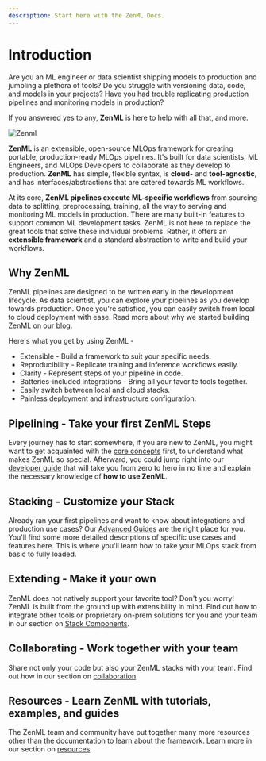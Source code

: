 ```yaml
---
description: Start here with the ZenML Docs.
---
```


# Introduction

Are you an ML engineer or data scientist shipping models to production and jumbling a plethora of tools? Do you struggle with versioning data, code, and models in your projects? Have you had trouble replicating production pipelines and monitoring models in production?

If you answered yes to any, **ZenML** is here to help with all that, and more.

![Zenml](assets/oss-header.svg)

**ZenML** is an extensible, open-source MLOps framework for creating portable, production-ready MLOps pipelines. It's built for data scientists, ML Engineers, and MLOps Developers to collaborate as they develop to production. **ZenML** has simple, flexible syntax, is **cloud-** and **tool-agnostic**, and has interfaces/abstractions that are catered towards ML workflows.

At its core, **ZenML pipelines execute ML-specific workflows** from sourcing data to splitting, preprocessing, training, all the way to serving and monitoring ML models in production. There are many built-in features to support common ML development tasks. ZenML is not here to replace the great tools that solve these individual problems. Rather, it offers an **extensible framework** and a standard abstraction to write and build your workflows.

## Why ZenML

ZenML pipelines are designed to be written early in the development lifecycle. As data scientist, you can explore your pipelines as you develop towards production. Once you're satisfied, you can easily switch from local to cloud deployment with ease. Read more about why we started building ZenML on our [blog](https://blog.zenml.io/why-zenml/).

Here's what you get by using ZenML -

* Extensible - Build a framework to suit your specific needs.
* Reproducibility - Replicate training and inference workflows easily.
* Clarity - Represent steps of your pipeline in code.
* Batteries-included integrations - Bring all your favorite tools together.
* Easily switch between local and cloud stacks.
* Painless deployment and infrastructure configuration.

## **Pipelining** - Take your first ZenML Steps

Every journey has to start somewhere, if you are new to ZenML, you might want to get acquainted with the [core concepts](getting\_started/core-concepts.md) first, to understand what makes ZenML so special. Afterward, you could jump right into our [developer guide](getting\_started/developer-guide/installation.md) that will take you from zero to hero in no time and explain the necessary knowledge of **how to use ZenML**.

## **Stacking** - Customize your Stack

Already ran your first pipelines and want to know about integrations and production use cases? Our [Advanced Guides](getting\_started/advanced-guide/integrations.md) are the right place for you. You'll find some more detailed descriptions of specific use cases and features here. This is where you'll learn how to take your MLOps stack from basic to fully loaded.

## **Extending** - Make it your own

ZenML does not natively support your favorite tool? Don't you worry! ZenML is built from the ground up with extensibility in mind. Find out how to integrate other tools or proprietary on-prem solutions for you and your team in our section on [Stack Components](getting\_started/advanced-guide/stacks-components-flavors.md).

## **Collaborating** - Work together with your team

Share not only your code but also your ZenML stacks with your team. Find out how in our section on [collaboration](getting\_started/collaborate/collaborate-with-zenml.md).

## **Resources** - Learn ZenML with tutorials, examples, and guides

The ZenML team and community have put together many more resources other than the documentation to learn about the framework. Learn more in our section on [resources](getting\_started/resources/index.md).
